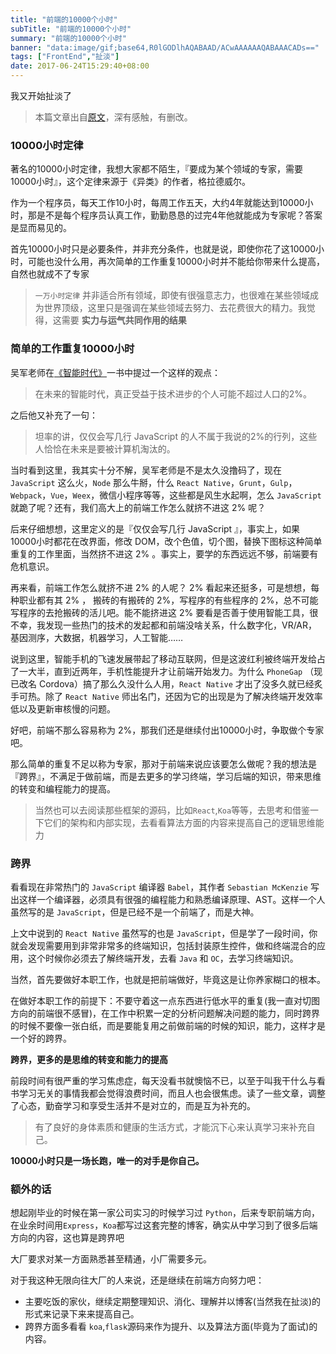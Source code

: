 ```yaml
---
title: "前端的10000个小时"
subTitle: "前端的10000个小时"
summary: "前端的10000个小时"
banner: "data:image/gif;base64,R0lGODlhAQABAAD/ACwAAAAAAQABAAACADs=="
tags: ["FrontEnd","扯淡"]
date: 2017-06-24T15:29:40+08:00
---
```


我又开始扯淡了

> 本篇文章出自[原文](http://mp.weixin.qq.com/s?__biz=MzI5NDE2NTY3NA==&mid=2247483679&idx=1&sn=27983af89bd092f0d916fa4afd732be9&chksm=ec664cdadb11c5ccd373d4283c56f824fff7c4b0edc1f5bce3195049c014b3518defe7c8a441&scene=21%23wechat_redirect)，深有感触，有删改。

### 10000小时定律

著名的10000小时定律，我想大家都不陌生，『要成为某个领域的专家，需要10000小时』，这个定律来源于《异类》的作者，格拉德威尔。

作为一个程序员，每天工作10小时，每周工作五天，大约4年就能达到10000小时，那是不是每个程序员认真工作，勤勤恳恳的过完4年他就能成为专家呢？答案是显而易见的。

首先10000小时只是必要条件，并非充分条件，也就是说，即使你花了这10000小时，可能也没什么用，再次简单的工作重复10000小时并不能给你带来什么提高，自然也就成不了专家

> `一万小时定律` 并非适合所有领域，即使有很强意志力，也很难在某些领域成为世界顶级，这里只是强调在某些领域去努力、去花费很大的精力。我觉得，这需要 **实力与运气共同作用的结果**

### 简单的工作重复10000小时

吴军老师在[《智能时代》](https://book.douban.com/subject/26838557/)一书中提过一个这样的观点：

> 在未来的智能时代，真正受益于技术进步的个人可能不超过人口的2%。

之后他又补充了一句：

> 坦率的讲，仅仅会写几行 JavaScript 的人不属于我说的2%的行列，这些人恰恰在未来是要被计算机淘汰的。

当时看到这里，我其实十分不解，吴军老师是不是太久没撸码了，现在 `JavaScript` 这么火，`Node` 那么牛掰，什么 `React Native`，`Grunt`，`Gulp`，`Webpack`，`Vue`，`Weex`，微信小程序等等，这些都是风生水起啊，怎么 `JavaScript` 就跪了呢？还有，我们高大上的前端工作怎么就挤不进这 2% 呢？

后来仔细想想，这里定义的是『仅仅会写几行 JavaScript 』，事实上，如果10000小时都花在改界面，修改 DOM，改个色值，切个图，替换下图标这种简单重复的工作里面，当然挤不进这 2% 。事实上，要学的东西远远不够，前端要有危机意识。


再来看，前端工作怎么就挤不进 2% 的人呢？ 2% 看起来还挺多，可是想想，每种职业都有其 2% ， 搬砖的有搬砖的 2%，写程序的有些程序的 2%，总不可能写程序的去抢搬砖的活儿吧。能不能挤进这 2% 要看是否善于使用智能工具，很不幸，我发现一些热门的技术的发起都和前端没啥关系，什么数字化，VR/AR，基因测序，大数据，机器学习，人工智能……


说到这里，智能手机的飞速发展带起了移动互联网，但是这波红利被终端开发给占了一大半，直到近两年，手机性能提升才让前端开始发力。为什么 `PhoneGap` （现已改名 Cordova）搞了那么久没什么人用，`React Native` 才出了没多久就已经炙手可热。除了 `React Native` 师出名门，还因为它的出现是为了解决终端开发效率低以及更新审核慢的问题。


好吧，前端不那么容易称为 2%，那我们还是继续付出10000小时，争取做个专家吧。


那么简单的重复不足以称为专家，那对于前端来说应该要怎么做呢？我的想法是『跨界』，不满足于做前端，而是去更多的学习终端，学习后端的知识，带来思维的转变和编程能力的提高。


> 当然也可以去阅读那些框架的源码，比如`React`,`Koa`等等，去思考和借鉴一下它们的架构和内部实现，去看看算法方面的内容来提高自己的逻辑思维能力

### 跨界

看看现在非常热门的 `JavaScript` 编译器 `Babel`，其作者 `Sebastian McKenzie` 写出这样一个编译器，必须具有很强的编程能力和熟悉编译原理、AST。这样一个人虽然写的是 `JavaScript`，但是已经不是一个前端了，而是大神。


上文中说到的 `React Native` 虽然写的也是 `JavaScript`，但是学了一段时间，你就会发现需要用到非常非常多的终端知识，包括封装原生控件，做和终端混合的应用，这个时候你必须去了解终端开发，去看 `Java` 和 `OC`，去学习终端知识。


当然，首先要做好本职工作，也就是把前端做好，毕竟这是让你养家糊口的根本。


在做好本职工作的前提下：不要守着这一点东西进行低水平的重复(我一直对切图方向的前端很不感冒)，在工作中积累一定的分析问题解决问题的能力，同时跨界的时候不要像一张白纸，而是要能复用之前做前端的时候的知识，能力，这样才是一个好的跨界。

**跨界，更多的是思维的转变和能力的提高**

前段时间有很严重的学习焦虑症，每天没看书就懊恼不已，以至于叫我干什么与看书学习无关的事情我都会觉得浪费时间，而且人也会很焦虑。读了一些文章，调整了心态，勤奋学习和享受生活并不是对立的，而是互为补充的。


> 有了良好的身体素质和健康的生活方式，才能沉下心来认真学习来补充自己。

**10000小时只是一场长跑，唯一的对手是你自己。**

### 额外的话

想起刚毕业的时候在第一家公司实习的时候学习过 `Python`，后来专职前端方向，在业余时间用`Express`，`Koa`都写过这套完整的博客，确实从中学习到了很多后端方向的内容，这也算是跨界吧


大厂要求对某一方面熟悉甚至精通，小厂需要多元。


对于我这种无限向往大厂的人来说，还是继续在前端方向努力吧：

- 主要吃饭的家伙，继续定期整理知识、消化、理解并以博客(当然我在扯淡)的形式来记录下来来提高自己。
- 跨界方面多看看 `koa`,`flask`源码来作为提升、以及算法方面(毕竟为了面试)的内容。
